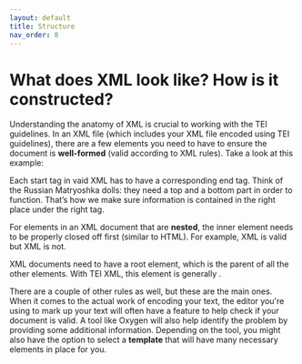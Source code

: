 ```yaml
---
layout: default
title: Structure
nav_order: 8
---
```

# What does XML look like? How is it constructed?

Understanding the anatomy of XML is crucial to working with the TEI guidelines. In an XML file (which includes your XML file encoded using TEI guidelines), there are a few elements you need to have to ensure the document is **well-formed** (valid according to XML rules). Take a look at this example:




Each start tag in vaid XML has to have a corresponding end tag. Think of the Russian Matryoshka dolls: they need a top and a bottom part in order to function. That’s how we make sure information is contained in the right place under the right tag.

For elements in an XML document that are **nested**, the inner element needs to be properly closed off first (similar to HTML). For example, <tutorial><topic>XML</topic></tutorial> is valid but <tutorial><topic>XML</tutorial></topic> is not.

XML documents need to have a root element, which is the parent of all the other elements. With TEI XML, this element is generally <TEI>. 

There are a couple of other rules as well, but these are the main ones. When it comes to the actual work of encoding your text, the editor you're using to mark up your text will often have a feature to help check if your document is valid. A tool like Oxygen will also help identify the problem by providing some additional information. Depending on the tool, you might also have the option to select a **template** that will have many necessary elements in place for you. 
